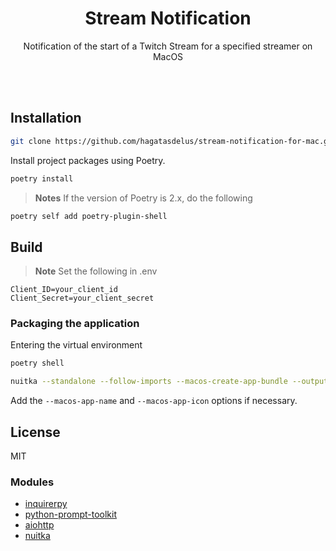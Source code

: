 <div align="center">

# Stream Notification

Notification of the start of a Twitch Stream for a specified streamer on MacOS

<br>
<br>

</div>

<div align="center">

</div>

## Installation

```sh
git clone https://github.com/hagatasdelus/stream-notification-for-mac.git
```

Install project packages using Poetry.

```sh
poetry install
```

> **Notes**
> If the version of Poetry is 2.x, do the following

```sh
poetry self add poetry-plugin-shell
```

## Build

> **Note**
> Set the following in .env

```.env
Client_ID=your_client_id
Client_Secret=your_client_secret
```

### Packaging the application

Entering the virtual environment

```sh
poetry shell
```

```sh
nuitka --standalone --follow-imports --macos-create-app-bundle --output-dir=build --include-data-dir=src/applescript=applescript --include-data-files=.env=.env setup.py
```

Add the `--macos-app-name` and `--macos-app-icon` options if necessary.

## License

MIT

### Modules

- [inquirerpy](https://github.com/kazhala/InquirerPy)
- [python-prompt-toolkit](https://github.com/prompt-toolkit/python-prompt-toolkit)
- [aiohttp](https://github.com/aio-libs/aiohttp)
- [nuitka](https://github.com/Nuitka/Nuitka)
